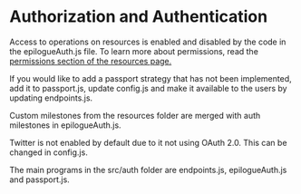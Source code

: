 # Authorization and Authentication

Access to operations on resources is enabled and disabled 
by the code in the epilogueAuth.js file. To learn more about 
permissions, read 
the [permissions section of the resources page.](https://github.com/petekeller2/epilogue-starter-kit/wiki/Resources#Permissions)

If you would like to add a passport strategy that has not been 
implemented, add it to passport.js, update config.js and make 
it available to the users by updating endpoints.js.

Custom milestones from the resources folder are merged with 
auth milestones in epilogueAuth.js.

Twitter is not enabled by default due to it not using 
OAuth 2.0. This can be changed in config.js.

The main programs in the src/auth folder are endpoints.js, 
epilogueAuth.js and passport.js.